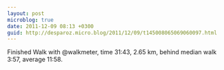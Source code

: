 ```yaml
---
layout: post
microblog: true
date: 2011-12-09 08:13 +0300
guid: http://desparoz.micro.blog/2011/12/09/t145008065069060097.html
---
```

Finished Walk with @walkmeter, time 31:43, 2.65 km, behind median walk 3:57, average 11:58.

